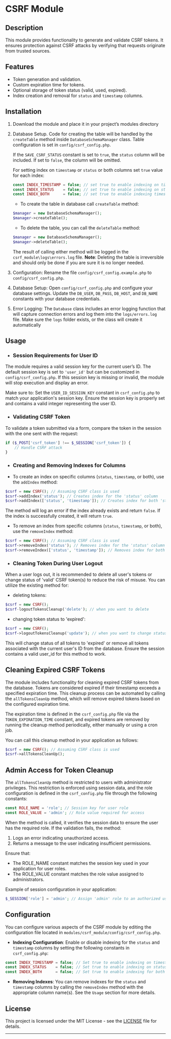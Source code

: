 # CSRF Module

## Description

This module provides functionality to generate and validate CSRF tokens. It ensures protection against CSRF attacks by verifying that requests originate from trusted sources.

## Features

- Token generation and validation.
- Custom expiration time for tokens.
- Optional storage of token status (valid, used, expired).
- Index creation and removal for `status` and `timestamp` columns.

## Installation

1. Download the module and place it in your project’s modules directory
2. Database Setup. Code for creating the table will be handled by the `createTable` method inside `DatabaseSchemaManager` class. Table configuration is set in `config/csrf_config.php`.

    If the `SAVE_CSRF_STATUS` constant is set to `true`, the `status` column will be included. If set to `false`, the column will be omitted.

    For setting index on `timestamp` or `status` or both columns set `true` value for each index:

    ```php
    const INDEX_TIMESTAMP = false; // set true to enable indexing on timestamp column
    const INDEX_STATUS    = false; // set true to enable indexing on status column
    const INDEX_BOTH      = false; // set true to enable indexing timestamp and status columns
    ```

    - To create the table in database call `createTable` method:

    ```php
    $manager = new DatabaseSchemaManager();
    $manager->createTable();
    ```

    - To delete the table, you can call the `deleteTable` method:

    ```php
    $manager = new DatabaseSchemaManager();
    $manager->deleteTable();
    ```

    The result of calling either method will be logged in the `csrf_module\logs\errors.log` file.
    **Note**: Deleting the table is irreversible and should only be done if you are sure it is no longer needed.

3. Configuration: Rename the file `config/csrf_config.example.php` to `config/csrf_config.php`.

4. Database Setup: Open `config/csrf_config.php` and configure your database settings. Update the `DB_USER`, `DB_PASS`, `DB_HOST`, and `DB_NAME` constants with your database credentials.

5. Error Logging: The `Database` class includes an error logging function that will capture connection errors and log them into the `logs/errors.log` file. Make sure the `logs` folder exists, or the class will create it automatically

## Usage

- ### Session Requirements for User ID

The module requires a valid session key for the current user’s ID. The default session key is set to `'user_id'` but can be customized in `config/csrf_config.php`. If this session key is missing or invalid, the module will stop execution and display an error.

Make sure to:
    Set the `USER_ID_SESSION_KEY` constant in `csrf_config.php` to match your application's session key.
    Ensure the session key is properly set and contains a valid integer representing the user ID.

- ### Validating CSRF Token

To validate a token submitted via a form, compare the token in the session with the one sent with the request:

```php
if ($_POST['csrf_token'] !== $_SESSION['csrf_token']) {
    // Handle CSRF attack
}
```

- ### Creating and Removing Indexes for Columns

- To create an index on specific columns (`status`, `timestamp`, or both), use the `addIndex` method:

```php
$csrf = new CSRF(); // Assuming CSRF class is used
$csrf->addIndex('status'); // Creates index for the 'status' column
$csrf->addIndex(['status', 'timestamp']); // Creates index for both 'status' and 'timestamp' columns
```

The method will log an error if the index already exists and return `false`. If the index is successfully created, it will return `true`.

- To remove an index from specific columns (`status`, `timestamp`, or both), use the `removeIndex` method:

```php
$csrf = new CSRF(); // Assuming CSRF class is used
$csrf->removeIndex('status'); // Removes index for the 'status' column
$csrf->removeIndex(['status', 'timestamp']); // Removes index for both 'status' and 'timestamp' columns
```

- ### Cleaning Token During User Logout

When a user logs out, it is recommended to delete all user's tokens or change status of 'valid' CSRF token(s) to reduce the risk of misuse. You can utilize the existing method for:  

- deleting tokens:

```php
$csrf = new CSRF();
$csrf-logoutTokensCleanup('delete'); // when you want to delete
```

- changing token status to 'expired':

```php
$csrf = new CSRF();
$csrf->logoutTokensCleanup('update'); // when you want to change status
```

This will change status of all tokens to 'expired' or remove all tokens associated with the current user's ID from the database. Ensure the session contains a valid user_id for this method to work.

## Cleaning Expired CSRF Tokens

The module includes functionality for cleaning expired CSRF tokens from the database. Tokens are considered expired if their timestamp exceeds a specified expiration time. This cleanup process can be automated by calling the `allTokensCleanUp` method, which will remove expired tokens based on the configured expiration time.

The expiration time is defined in the `csrf_config.php` file via the `TOKEN_EXPIRATION_TIME` constant, and expired tokens are removed by running the cleanup method periodically, either manually or using a cron job.

You can call this cleanup method in your application as follows:

```php
$csrf = new CSRF(); // Assuming CSRF class is used
$csrf->allTokensCleanUp();
```

## Admin Access for Token Cleanup

The `allTokensCleanUp` method is restricted to users with administrator privileges. This restriction is enforced using session data, and the role configuration is defined in the `csrf_config.php` file through the following constants:

```php
const ROLE_NAME = 'role'; // Session key for user role
const ROLE_VALUE = 'admin'; // Role value required for access
```

When the method is called, it verifies the session data to ensure the user has the required role. If the validation fails, the method:

1. Logs an error indicating unauthorized access.
2. Returns a message to the user indicating insufficient permissions.

Ensure that:

- The ROLE_NAME constant matches the session key used in your application for user roles.
- The ROLE_VALUE constant matches the role value assigned to administrators.

Example of session configuration in your application:

```php
$_SESSION['role'] = 'admin'; // Assign 'admin' role to an authorized user
```

## Configuration

You can configure various aspects of the CSRF module by editing the configuration file located in `modules/csrf_module/config/csrf_config.php`.

- **Indexing Configuration**: Enable or disable indexing for the `status` and `timestamp` columns by setting the following constants in `csrf_config.php`:

```php
const INDEX_TIMESTAMP = false; // Set true to enable indexing on timestamp column
const INDEX_STATUS    = false; // Set true to enable indexing on status column
const INDEX_BOTH      = false; // Set true to enable indexing for both timestamp and status columns
```

- **Removing Indexes**: You can remove indexes for the `status` and `timestamp` columns by calling the `removeIndex` method with the appropriate column name(s). See the `Usage` section for more details.

## License

This project is licensed under the MIT License - see the [LICENSE](https://opensource.org/licenses/MIT) file for details.

---
